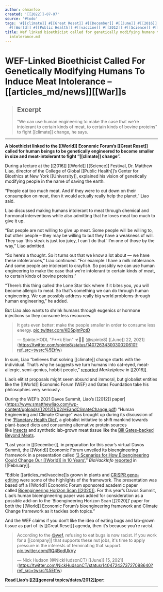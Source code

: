 ```yaml
---
author: ohmanfoo
created: '[[2022]]-07-07'
source: '#todo'
tags: '#[[climate]] #[[Great Reset]] #[[December]] #[[June]] #[[2016]] #[[science]] #[[2020]] #[[University]] #[[2019]]
  #[[World]] #[[Public Health]] #[[vaccine]] #[[2012]] #[[Science]] #[[February]] #[[News]] #[[company]] #[[War]] '
title: Wef linked bioethicist called for genetically modifying humans to induce meat
  intolerance.md
---
```


# WEF-Linked Bioethicist Called For Genetically Modifying Humans To Induce Meat Intolerance – [[articles_md/news]][[War]]s

> ## Excerpt
> "We can use human engineering to make the case that we're intolerant to certain kinds of meat, to certain kinds of bovine proteins" to fight [[climate]] change, he says.

---
**A bioethicist linked to the [[World]] Economic Forum’s [[Great Reset]] called for human beings to be genetically engineered to become smaller in size and meat-intolerant to fight “[[climate]] change”.**

During a lecture at the [[2016]] [[World]] [[Science]] Festival, Dr. Matthew Liao, director of the College of Global [[Public Health]]’s Center for Bioethics at New York [[University]], explained his vision of genetically modifying people in the name of saving the earth.

“People eat too much meat. And if they were to cut down on their consumption on meat, then it would actually really help the planet,” Liao said.

Liao discussed making humans intolerant to meat through chemical and hormonal interventions while also admitting that he loves meat too much to give it up.

“But people are not willing to give up meat. Some people will be willing to, but other people – they may be willing to but they have a weakness of will. They say ‘this steak is just too juicy, I can’t do that.’ I’m one of those by the way,” Liao admitted.

“So here’s a thought. So it turns out that we know a lot about — we have these intolerances,” Liao continued. “For example I have a milk intolerance. And some people are intolerant to crayfish. So possibly we can use human engineering to make the case that we’re intolerant to certain kinds of meat, to certain kinds of bovine proteins.”

“There’s this thing called the Lone Star tick where if it bites you, you will become allergic to meat. So that’s something we can do through human engineering. We can possibly address really big world problems through human engineering,” he added.

But Liao also wants to shrink humans through eugenics or hormone injections so they consume less resources.

> It gets even better: make the people smaller in order to consume less energy. [pic.twitter.com/KD5pjmPptD](https://t.co/KD5pjmPptD)
> 
> — Spinte.HODL "F\*\*k Elon" ☣🐝🌋 (@spinte8) [[June]] 22, 2021](https://twitter.com/spinte8/status/1407263430030020610?ref_src=twsrc%5Etfw)

In sum, Liao “believes that solving [[climate]] change starts with the individual. That’s why he suggests we turn humans into cat-eyed, meat-allergic, semi-genius, hobbit people,” [reported](https://www.marketplace.org/[[2016]]/12/15/five-ways-bioethicist-wants-change-our-bodies-fight-[[climate]]-change/) _Marketplace_ in [[2016]].

Liao’s elitist proposals might seem absurd and immoral, but globalist entities like the [[World]] Economic Forum (WEF) and Gates Foundation take his philosophies very seriously.

During the WEF’s 2021 Davos Summit, Liao’s [[2012]] paper](https://www.smatthewliao.com/wp-content/uploads/[[2012]]/02/HEandClimateChange.pdf) “Human Engineering and Climate Change” was brought up during its discussion of the [‘Planetary Health Diet’](https://www.weforum.org/agenda/[[2019]]/01/why-we-all-need-to-go-on-the-planetary-health-diet-to-save-the-world/), a globalist initiative to shift mankind towards plant-based diets and consuming alternative protein sources like [insects](https://www.weforum.org/agenda/[[2020]]/12/pet-food-insect-protein-sustainable/) and synthetic lab-grown meat tissue like the [Bill Gates-backed Beyond Meats](https://www.msn.com/en-us/health/nutrition/bill-gates-wants-us-to-eat-100percent-synthetic-beef-he-has-a-point/ar-BB1dQ4Ic).

“Last year in [[December]], in preparation for this year’s virtual Davos Summit, the [[World]] Economic Forum unveiled its bioengineering framework in a presentation called [‘3 Scenarios for How Bioengineering Could Change Our [[World]] in 10 Years’](https://www.weforum.org/agenda/[[2020]]/12/3-scenarios-for-how-bioengineering-could-change-our-world-in-10-years/),” _BioHackInfo_ [reported](https://biohackinfo.com/news-wef-world-economic-forum-davos-klaus-schwab-bioengineering/) in [[February]].

“Edible [[articles_md/vaccine]]s grown in plants and [CRISPR gene-editing](https://biohackinfo.com/crispr/) were some of the highlights of the framework. The presentation was based off a [[World]] Economic Forum sponsored academic paper called [Bioengineering Horizon Scan [[2020]]](https://elife[[science]]s.org/articles/54489). For this year’s Davos Summit, Liao’s human bioengineering paper was added for consideration as a possible add-on to the ‘Bioengineering Horizon Scan [[2020]]’ paper for both the [[World]] Economic Forum’s bioengineering framework and Climate Change framework as it tackles both topics.”

And the WEF claims if you don’t like the idea of eating bugs and lab-grown tissue as part of its [[Great Reset]] agenda, then it’s because you’re racist.

> According to the [@wef](https://twitter.com/wef?ref_src=twsrc%5Etfw), refusing to eat bugs is now racist. If you work for a [[company]] that supports these nut jobs, it's time to apply pressure in the interests of terminating that support. [pic.twitter.com/RQ4BqdUkVy](https://t.co/RQ4BqdUkVy)
> 
> — Nick Hudson (@NickHudsonCT) [[June]] 15, 2021](https://twitter.com/NickHudsonCT/status/1404724373727088640?ref_src=twsrc%5Etfw)

**Read Liao’s [[2[[general topics/dates/2012]]per:**

___